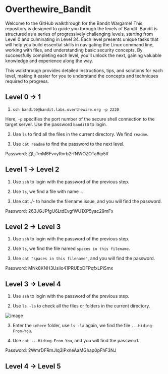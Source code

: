 # Overthewire_Bandit

Welcome to the GitHub walkthrough for the Bandit Wargame! This repository is designed to guide you through the levels of Bandit. 
Bandit is structured as a series of progressively challenging levels, starting from Level 0 and culminating in Level 34. 
Each level presents unique tasks that will help you build essential skills in navigating the Linux command line, 
working with files, and understanding basic security concepts. By successfully completing each level, you'll unlock the next, 
gaining valuable knowledge and experience along the way.

This walkthrough provides detailed instructions, tips, and solutions for each level, making it easier for you to understand the concepts 
and techniques required to progress.

## Level 0 -> 1

1. `ssh bandit0@bandit.labs.overthewire.org -p 2220`
   
Here, `-p` specifies the port number of the secure shell connection to the target server. 
Use the password `bandit0` to login.

2. Use `ls` to find all the files in the current directory. We find `readme`. 

3. Use `cat readme` to find the password to the next level.

Password: ZjLjTmM6FvvyRnrb2rfNWOZOTa6ip5If

## Level 1 -> Level 2

1. Use `ssh` to login with the password of the previous step.

2. Use `ls`, we find a file with name `-`.

3. Use cat ./- to handle the filename issue, and you will find the password.

Password: 263JGJPfgU6LtdEvgfWU1XP5yac29mFx

## Level 2 -> Level 3

1. Use `ssh` to login with the password of the previous step.

2. Use `ls`, we find the file named `spaces in this filename`.

3. Use `cat "spaces in this filename"`, and you will find the password.

Password: MNk8KNH3Usiio41PRUEoDFPqfxLPlSmx

## Level 3 ->  Level 4

1. Use `ssh` to login with the password of the previous step.

2. Use `ls -la` to check all the files or folders in the current directory.

![image](https://github.com/user-attachments/assets/affc88fe-23cc-4941-841f-4b5bbc779c3d)

3. Enter the `inhere` folder, use `ls -la` again, we find the file `...Hiding-From-You`.

4. Use `cat ...Hiding-From-You`, and you will find the password.

Password: 2WmrDFRmJIq3IPxneAaMGhap0pFhF3NJ

## Level 4 -> Level 5












